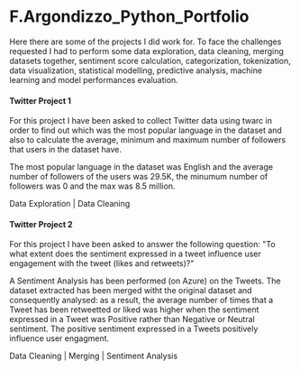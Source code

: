 # F.Argondizzo_Python_Portfolio
Here there are some of the projects I did work for. To face the challenges requested I had to perform some data exploration, data cleaning, merging datasets together, sentiment score calculation, categorization, tokenization, data visualization, statistical modelling, predictive analysis, machine learning and model performances evaluation.
#### Twitter Project 1
For this project I have been asked to collect Twitter data using twarc in order to find out which was the most popular language in the dataset and also to calculate the average, minimum and maximum number of followers that users in the dataset have.

The most popular language in the dataset was English and the average number of followers of the users was 29.5K, the minumum number of followers was 0 and the max was 8.5 million.

Data Exploration | Data Cleaning
#### Twitter Project 2
For this project I have been asked to answer the following question: "To what extent does the sentiment expressed in a tweet influence user engagement with the tweet (likes and retweets)?"

A Sentiment Analysis has been performed (on Azure) on the Tweets. The dataset extracted has been merged witht the original dataset and consequently analysed: as a result, the average number of times that a Tweet has been retweetted or liked was higher when the sentiment expressed in a Tweet was Positive rather than Negative or Neutral sentiment. The positive sentiment expressed in a Tweets positively influence user engagment.

Data Cleaning | Merging | Sentiment Analysis 
